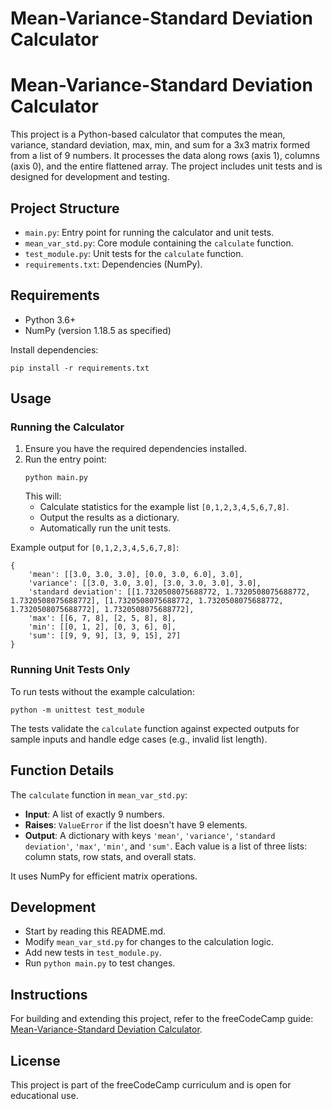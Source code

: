 # Mean-Variance-Standard Deviation Calculator

# Mean-Variance-Standard Deviation Calculator

This project is a Python-based calculator that computes the mean, variance, standard deviation, max, min, and sum for a 3x3 matrix formed from a list of 9 numbers. It processes the data along rows (axis 1), columns (axis 0), and the entire flattened array. The project includes unit tests and is designed for development and testing.

## Project Structure

- `main.py`: Entry point for running the calculator and unit tests.
- `mean_var_std.py`: Core module containing the `calculate` function.
- `test_module.py`: Unit tests for the `calculate` function.
- `requirements.txt`: Dependencies (NumPy).

## Requirements

- Python 3.6+
- NumPy (version 1.18.5 as specified)

Install dependencies:
```
pip install -r requirements.txt
```

## Usage

### Running the Calculator

1. Ensure you have the required dependencies installed.
2. Run the entry point:
   ```
   python main.py
   ```
   This will:
   - Calculate statistics for the example list `[0,1,2,3,4,5,6,7,8]`.
   - Output the results as a dictionary.
   - Automatically run the unit tests.

Example output for `[0,1,2,3,4,5,6,7,8]`:
```
{
    'mean': [[3.0, 3.0, 3.0], [0.0, 3.0, 6.0], 3.0],
    'variance': [[3.0, 3.0, 3.0], [3.0, 3.0, 3.0], 3.0],
    'standard deviation': [[1.7320508075688772, 1.7320508075688772, 1.7320508075688772], [1.7320508075688772, 1.7320508075688772, 1.7320508075688772], 1.7320508075688772],
    'max': [[6, 7, 8], [2, 5, 8], 8],
    'min': [[0, 1, 2], [0, 3, 6], 0],
    'sum': [[9, 9, 9], [3, 9, 15], 27]
}
```

### Running Unit Tests Only

To run tests without the example calculation:
```
python -m unittest test_module
```

The tests validate the `calculate` function against expected outputs for sample inputs and handle edge cases (e.g., invalid list length).

## Function Details

The `calculate` function in `mean_var_std.py`:
- **Input**: A list of exactly 9 numbers.
- **Raises**: `ValueError` if the list doesn't have 9 elements.
- **Output**: A dictionary with keys `'mean'`, `'variance'`, `'standard deviation'`, `'max'`, `'min'`, and `'sum'`. Each value is a list of three lists: column stats, row stats, and overall stats.

It uses NumPy for efficient matrix operations.

## Development

- Start by reading this README.md.
- Modify `mean_var_std.py` for changes to the calculation logic.
- Add new tests in `test_module.py`.
- Run `python main.py` to test changes.

## Instructions

For building and extending this project, refer to the freeCodeCamp guide: [Mean-Variance-Standard Deviation Calculator](https://www.freecodecamp.org/learn/data-analysis-with-python/data-analysis-with-python-projects/mean-variance-standard-deviation-calculator).

## License

This project is part of the freeCodeCamp curriculum and is open for educational use.

